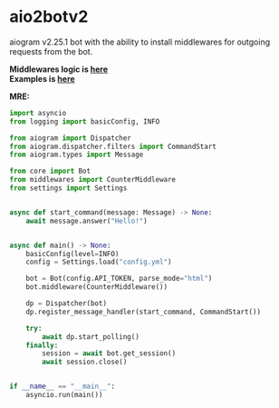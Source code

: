 # aio2botv2
aiogram v2.25.1 bot with the ability to install middlewares for outgoing requests from the bot.
  
**Middlewares logic is [here](https://github.com/wakaree/aio2botv2/blob/main/core)**  
**Examples is [here](https://github.com/wakaree/aio2botv2/blob/main/middlewares)**  
  
**MRE:**
```python
import asyncio
from logging import basicConfig, INFO

from aiogram import Dispatcher
from aiogram.dispatcher.filters import CommandStart
from aiogram.types import Message

from core import Bot
from middlewares import CounterMiddleware
from settings import Settings


async def start_command(message: Message) -> None:
    await message.answer("Hello!")


async def main() -> None:
    basicConfig(level=INFO)
    config = Settings.load("config.yml")

    bot = Bot(config.API_TOKEN, parse_mode="html")
    bot.middleware(CounterMiddleware())

    dp = Dispatcher(bot)
    dp.register_message_handler(start_command, CommandStart())

    try:
        await dp.start_polling()
    finally:
        session = await bot.get_session()
        await session.close()


if __name__ == "__main__":
    asyncio.run(main())
```